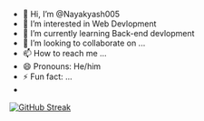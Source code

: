 - 👋 Hi, I’m @Nayakyash005
- 👀 I’m interested in Web Devlopment
- 🌱 I’m currently learning Back-end devlopment
- 💞️ I’m looking to collaborate on ...
- 📫 How to reach me ...
- 😄 Pronouns: He/him
- ⚡ Fun fact: ...
- 

<!---
Nayakyash005/Nayakyash005 is a ✨ special ✨ repository because its `README.md` (this file) appears on your GitHub profile.
You can click the Preview link to take a look at your changes.
--->
[![GitHub Streak](https://streak-stats.demolab.com?user=your-username&theme=dark)](https://git.io/streak-stats)

